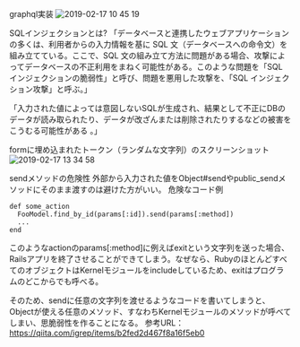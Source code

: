 graphql実装
![2019-02-17 10 45 19](https://user-images.githubusercontent.com/35171408/52907260-2bf34f00-32a1-11e9-8c20-3237ee7e0746.png)

SQLインジェクションとは?
「データベースと連携したウェブアプリケーションの多くは、利用者からの入力情報を基に SQL 文（データベースへの命令文）を組み立てている。ここで、SQL 文の組み立て方法に問題がある場合、攻撃によってデータベースの不正利用をまねく可能性がある。このような問題を「SQL インジェクションの脆弱性」と呼び、問題を悪用した攻撃を、「SQL インジェクション攻撃」と呼ぶ。」

「入力された値によっては意図しないSQLが生成され、結果として不正にDBのデータが読み取られたり、データが改ざんまたは削除されたりするなどの被害をこうむる可能性がある
。」

formに埋め込まれたトークン（ランダムな文字列）のスクリーンショット
![2019-02-17 13 34 58](https://user-images.githubusercontent.com/35171408/52917423-a4ecb800-332e-11e9-9e78-dfb944438189.png)

sendメソッドの危険性
外部から入力された値をObject#sendやpublic_sendメソッドにそのまま渡すのは避けた方がいい。
危険なコード例
```
def some_action
  FooModel.find_by_id(params[:id]).send(params[:method])
  ...
end
```
このようなactionのparams[:method]に例えばexitという文字列を送った場合、Railsアプリを終了させることができてしまう。なぜなら、RubyのほとんどすべてのオブジェクトはKernelモジュールをincludeしているため、exitはプログラムのどこからでも呼べる。

そのため、sendに任意の文字列を渡せるようなコードを書いてしまうと、Objectが使える任意のメソッド、すなわちKernelモジュールのメソッドが呼べてしまい、思脆弱性を作ることになる。
参考URL：
https://qiita.com/igrep/items/b2fed2d467f8a16f5eb0
